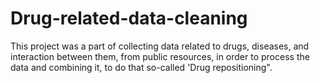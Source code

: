 # Drug-related-data-cleaning
This project was a part of collecting data related to drugs, diseases, and interaction between them, from public resources, in order to process the data and combining it, to do that so-called 'Drug repositioning". 
